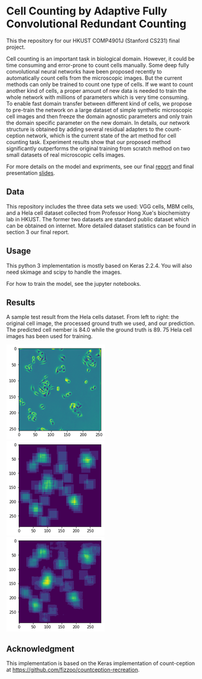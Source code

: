 # Cell Counting by Adaptive Fully Convolutional Redundant Counting

This the repository for our HKUST COMP4901J (Stanford CS231) final project. 

Cell counting is an important task in biological domain. However, it could be time consuming and error-prone to count cells manually. Some deep fully convolutional neural networks have been proposed recently to automatically count cells from the microscopic images. But the current methods can only be trained to count one type of cells. If we want to count another kind of cells, a proper amount of new data is needed to train the whole network with millions of parameters which is very time consuming. To enable fast domain transfer between different kind of cells, we propose to pre-train the network on a large dataset of simple synthetic microscopic cell images and then freeze the domain agnostic parameters and only train the domain specific parameter on the new domain. In details, our network structure is obtained by adding several residual adapters to the count-ception network, which is the current state of the art method for cell counting task. Experiment results show that our proposed method significantly outperforms the original training from scratch method on two small datasets of real microscopic cells images.  

For more details on the model and expriments, see our final [report](4901J_final_report.pdf) and final presentation [slides](4901J_final_presentation.pdf).

## Data

This repository includes the three data sets we used: VGG cells, MBM cells, and a Hela cell dataset collected from Professor Hong Xue's biochemistry lab in HKUST. The former two datasets are standard public dataset which can be obtained on internet. More detailed dataset statistics can be found in section 3 our final report.

## Usage

This python 3 implementation is mostly based on Keras 2.2.4. You will also need skimage and scipy to handle the images.

For how to train the model, see the jupyter notebooks.

## Results

A sample test result from the Hela cells dataset. From left to right: the original cell image, the processed ground truth we used, and our prediction. The predicted cell nember is 84.0 while the ground truth is 89. 75 Hela cell images has been used for training.

![](img/cell-img.png)
![](img/ground-truth(89).png)
![](img/adapt-prediction(84.0).png)

## Acknowledgment

This implementation is based on the Keras implementation of count-ception at https://github.com/fizzoo/countception-recreation.